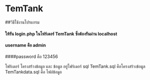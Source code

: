 # TemTank
##วิธีใช้งานโปรแกรม 
#### ให้รัน login.php ในโฟร์เดอร์ TemTank ซึ่งต้องรันผ่าน localhost
#### username คือ admin
####password คือ 123456

โฟร์เดอร์ โครงสร้างข้อมูล  และ ข้อมูล อยู่โฟร์เดอร์ sql TemTank.sql คือโครงสร้างข้อมูล TemTankdata.sql คือ ไฟล์ข้อมูล

